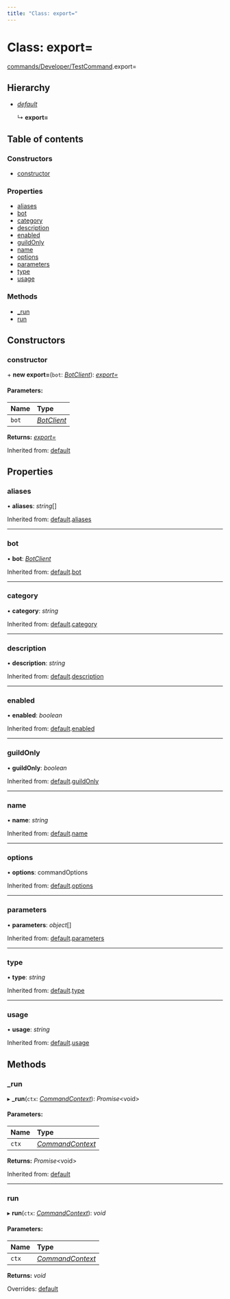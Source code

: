 ```yaml
---
title: "Class: export="
---
```


# Class: export=

[commands/Developer/TestCommand](../modules/commands_developer_testcommand.md).export=

## Hierarchy

* [*default*](handlers_command.default.md)

  ↳ **export=**

## Table of contents

### Constructors

- [constructor](commands_developer_testcommand.export_.md#constructor)

### Properties

- [aliases](commands_developer_testcommand.export_.md#aliases)
- [bot](commands_developer_testcommand.export_.md#bot)
- [category](commands_developer_testcommand.export_.md#category)
- [description](commands_developer_testcommand.export_.md#description)
- [enabled](commands_developer_testcommand.export_.md#enabled)
- [guildOnly](commands_developer_testcommand.export_.md#guildonly)
- [name](commands_developer_testcommand.export_.md#name)
- [options](commands_developer_testcommand.export_.md#options)
- [parameters](commands_developer_testcommand.export_.md#parameters)
- [type](commands_developer_testcommand.export_.md#type)
- [usage](commands_developer_testcommand.export_.md#usage)

### Methods

- [\_run](commands_developer_testcommand.export_.md#_run)
- [run](commands_developer_testcommand.export_.md#run)

## Constructors

### constructor

\+ **new export=**(`bot`: [*BotClient*](client_botclient.botclient.md)): [*export=*](commands_developer_testcommand.export_.md)

#### Parameters:

Name | Type |
:------ | :------ |
`bot` | [*BotClient*](client_botclient.botclient.md) |

**Returns:** [*export=*](commands_developer_testcommand.export_.md)

Inherited from: [default](handlers_command.default.md)

## Properties

### aliases

• **aliases**: *string*[]

Inherited from: [default](handlers_command.default.md).[aliases](handlers_command.default.md#aliases)

___

### bot

• **bot**: [*BotClient*](client_botclient.botclient.md)

Inherited from: [default](handlers_command.default.md).[bot](handlers_command.default.md#bot)

___

### category

• **category**: *string*

Inherited from: [default](handlers_command.default.md).[category](handlers_command.default.md#category)

___

### description

• **description**: *string*

Inherited from: [default](handlers_command.default.md).[description](handlers_command.default.md#description)

___

### enabled

• **enabled**: *boolean*

Inherited from: [default](handlers_command.default.md).[enabled](handlers_command.default.md#enabled)

___

### guildOnly

• **guildOnly**: *boolean*

Inherited from: [default](handlers_command.default.md).[guildOnly](handlers_command.default.md#guildonly)

___

### name

• **name**: *string*

Inherited from: [default](handlers_command.default.md).[name](handlers_command.default.md#name)

___

### options

• **options**: commandOptions

Inherited from: [default](handlers_command.default.md).[options](handlers_command.default.md#options)

___

### parameters

• **parameters**: *object*[]

Inherited from: [default](handlers_command.default.md).[parameters](handlers_command.default.md#parameters)

___

### type

• **type**: *string*

Inherited from: [default](handlers_command.default.md).[type](handlers_command.default.md#type)

___

### usage

• **usage**: *string*

Inherited from: [default](handlers_command.default.md).[usage](handlers_command.default.md#usage)

## Methods

### \_run

▸ **_run**(`ctx`: [*CommandContext*](command_commandcontext.commandcontext.md)): *Promise*<void\>

#### Parameters:

Name | Type |
:------ | :------ |
`ctx` | [*CommandContext*](command_commandcontext.commandcontext.md) |

**Returns:** *Promise*<void\>

Inherited from: [default](handlers_command.default.md)

___

### run

▸ **run**(`ctx`: [*CommandContext*](command_commandcontext.commandcontext.md)): *void*

#### Parameters:

Name | Type |
:------ | :------ |
`ctx` | [*CommandContext*](command_commandcontext.commandcontext.md) |

**Returns:** *void*

Overrides: [default](handlers_command.default.md)
